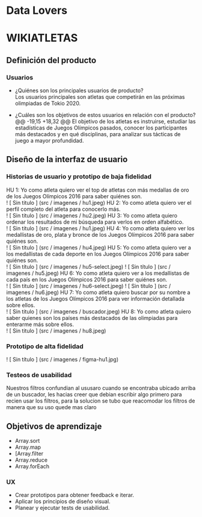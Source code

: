 # Data Lovers

#  WIKIATLETAS
##  Definición del producto
###  Usuarios  
* ¿Quiénes son los principales usuarios de producto?    
   Los usuarios principales son atletas que competirán en las próximas olimpiadas de Tokio 2020.

* ¿Cuáles son los objetivos de estos usuarios en relación con el producto?  
@@ -19,15 +18,32 @@
  El objetivo de los atletas es instruirse, estudiar las estadísticas de Juegos Olímpicos pasados, conocer los participantes más destacados y en qué disciplinas, para analizar sus tácticas de juego a mayor profundidad.

##  Diseño de la interfaz de usuario
###  Historias de usuario y prototipo de baja fidelidad

HU 1: Yo como atleta quiero ver el top de atletas con más medallas de oro de los Juegos Olímpicos 2016 para saber quiénes son.  
! [ Sin titulo ] (src / imagenes / hu1.jpeg)
HU 2: Yo como atleta quiero ver el perfil completo del atleta para conocerlo más.  
! [ Sin titulo ] (src / imagenes / hu2.jpeg)
HU 3: Yo como atleta quiero ordenar los resultados de mi búsqueda para verlos en orden alfabético.  
! [ Sin titulo ] (src / imagenes / hu1.jpeg)
HU 4: Yo como atleta quiero ver los medallistas de oro, plata y bronce de los Juegos Olímpicos 2016 para saber quiénes son.  
! [ Sin titulo ] (src / imagenes / hu4.jpeg)
HU 5: Yo como atleta quiero ver a los medallistas de cada deporte en los Juegos Olímpicos 2016 para saber quiénes son.  
! [ Sin título ] (src / imagenes / hu5-select.jpeg)
! [ Sin título ] (src / imagenes / hu5.jpeg)
HU 6: Yo como atleta quiero ver a los medallistas de cada país en los Juegos Olímpicos 2016 para saber quiénes son.  
! [ Sin titulo ] (src / imagenes / hu6-select.jpeg)
! [ Sin titulo ] (src / imagenes / hu6.jpeg)
HU 7: Yo como atleta quiero buscar por su nombre a los atletas de los Juegos Olímpicos 2016 para ver información detallada sobre ellos.  
! [ Sin titulo ] (src / imagenes / buscador.jpeg)
HU 8: Yo como atleta quiero saber quienes son los países más destacados de las olimpiadas para enterarme más sobre ellos.  
! [ Sin titulo ] (src / imagenes / hu8.jpeg)
###  Prototipo de alta fidelidad

! [ Sin título ] (src / imagenes / figma-hu1.jpg)  

###  Testeos de usabilidad
 Nuestros filtros confundian al ususaro cuando se encontraba ubicado arriba de un buscador, les hacias creer que debian escribir algo primero para recien usar los filtros, para la solucion se tubo que reacomodar los filtros de manera que su uso quede mas claro

##  Objetivos de aprendizaje
* Array.sort
* Array.map
* [Array.filter
* Array.reduce
* Array.forEach
###  UX
* Crear prototipos para obtener feedback e iterar.
* Aplicar los principios de diseño visual.
* Planear y ejecutar tests de usabilidad.

